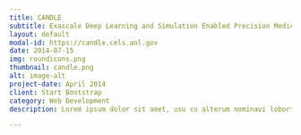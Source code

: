 ```yaml
---
title: CANDLE
subtitle: Exascale Deep Learning and Simulation Enabled Precision Medicine for Cancer
layout: default
modal-id: https://candle.cels.anl.gov
date: 2014-07-15
img: roundicons.png
thumbnail: candle.png
alt: image-alt
project-date: April 2014
client: Start Bootstrap
category: Web Development
description: Lorem ipsum dolor sit amet, usu cu alterum nominavi lobortis. At duo novum diceret. Tantas apeirian vix et, usu sanctus postulant inciderint ut, populo diceret necessitatibus in vim. Cu eum dicam feugiat noluisse.

---
```

